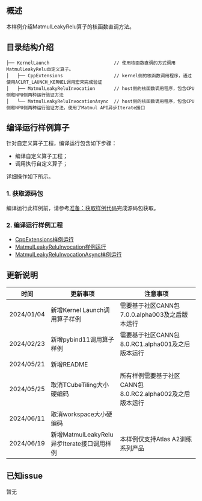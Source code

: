 ## 概述
本样例介绍MatmulLeakyRelu算子的核函数直调方法。

## 目录结构介绍
```
├── KernelLaunch                        // 使用核函数直调的方式调用MatmulLeakyRelu自定义算子。
│   ├── CppExtensions                   // kernel侧的核函数调用程序，通过使用ACLRT_LAUNCH_KERNEL调用宏来完成验证
│   ├── MatmulLeakyReluInvocation       // host侧的核函数调用程序，包含CPU侧和NPU侧两种运行验证方法
│   └── MatmulLeakyReluInvocationAsync  // host侧的核函数调用程序，包含CPU侧和NPU侧两种运行验证方法，使用了Matmul API异步Iterate接口
```

## 编译运行样例算子
针对自定义算子工程，编译运行包含如下步骤：
- 编译自定义算子工程；
- 调用执行自定义算子；

详细操作如下所示。

### 1. 获取源码包
编译运行此样例前，请参考[准备：获取样例代码](../README.md#codeready)完成源码包获取。

### 2. 编译运行样例工程
- [CppExtensions样例运行](./CppExtensions/README.md)
- [MatmulLeakyReluInvocation样例运行](./MatmulLeakyReluInvocation/README.md)
- [MatmulLeakyReluInvocationAsync样例运行](./MatmulLeakyReluInvocationAsync/README.md)

## 更新说明
| 时间       | 更新事项                      | 注意事项                                         |
| ---------- | ----------------------------- | ------------------------------------------------ |
| 2024/01/04 | 新增Kernel Launch调用算子样例 | 需要基于社区CANN包7.0.0.alpha003及之后版本运行   |
| 2024/02/23 | 新增pybind11调用算子样例      | 需要基于社区CANN包8.0.RC1.alpha001及之后版本运行 |
| 2024/05/21 | 新增README                    |                                                  |
| 2024/05/25 | 取消TCubeTiling大小硬编码 | 所有样例需要基于社区CANN包8.0.RC2.alpha002及之后版本运行 |
| 2024/06/11 | 取消workspace大小硬编码 |                                        |
| 2024/06/19 | 新增MatmulLeakyRelu异步Iterate接口调用样例 | 本样例仅支持Atlas A2训练系列产品 |

## 已知issue

  暂无
